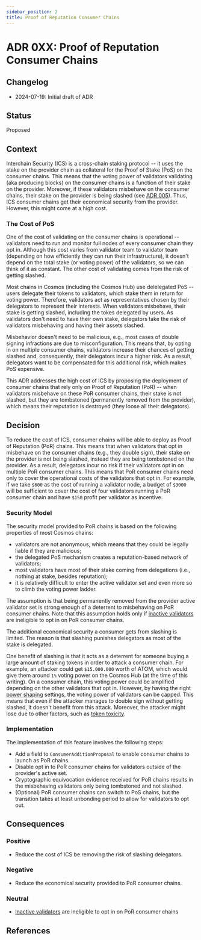 ```yaml
---
sidebar_position: 2
title: Proof of Reputation Consumer Chains
---
```

# ADR 0XX: Proof of Reputation Consumer Chains 

## Changelog
* 2024-07-19: Initial draft of ADR

## Status

Proposed

## Context

Interchain Security (ICS) is a cross-chain staking protocol -- it uses the stake on the provider chain as collateral for the Proof of Stake (PoS) on the consumer chains. 
This means that the voting power of validators validating (aka producing blocks) on the consumer chains is a function of their stake on the provider.
Moreover, if these validators misbehave on the consumer chains, their stake on the provider is being slashed (see [ADR 005](./adr-005-cryptographic-equivocation-verification.md)). 
Thus, ICS consumer chains get their economical security from the provider.
However, this might come at a high cost.

### The Cost of PoS

One of the cost of validating on the consumer chains is operational -- validators need to run and monitor full nodes of every consumer chain they opt in. 
Although this cost varies from validator team to validator team (depending on how efficiently they can run their infrastructure), it doesn't depend on the total stake (or voting power) of the validators, so we can think of it as constant. 
The other cost of validating comes from the risk of getting slashed. 

Most chains in Cosmos (including the Cosmos Hub) use delelegated PoS -- users delegate their tokens to validators, which stake them in return for voting power. 
Therefore, validators act as representatives chosen by their delegators to represent their interests. 
When validators misbehave, their stake is getting slashed, including the tokes delegated by users. 
As validators don't need to have their own stake, delegators take the risk of validators misbehaving and having their assets slashed.

Misbehavior doesn't need to be malicious, e.g., most cases of double signing infractions are due to misconfiguration. 
This means that, by opting in on multiple consumer chains, validators increase their chances of getting slashed and, consequently, 
their delegators incur a higher risk. 
As a result, delegators want to be compensated for this additional risk, which makes PoS expensive. 

This ADR addresses the high cost of ICS by proposing the deployment of consumer chains that rely only on Proof of Reputation (PoR) -- when validators misbehave on these PoR consumer chains, their stake is not slashed, but they are tombstoned (permanently removed from the provider), which means their reputation is destroyed (they loose all their delegators). 

## Decision

To reduce the cost of ICS, consumer chains will be able to deploy as Proof of Reputation (PoR) chains.
This means that when validators that opt in misbehave on the consumer chains (e.g., they double sign), their stake on the provider is not being slashed, instead they are being tombstoned on the provider.
As a result, delegators incur no risk if their validators opt in on multiple PoR consumer chains.
This means that PoR consumer chains need only to cover the operational costs of the validators that opt in. 
For example, if we take `$600` as the cost of running a validator node, a budget of `$3000` will be sufficient to cover the cost of four validators running a PoR consumer chain and have `$150` profit per validator as incentive.   

### Security Model

The security model provided to PoR chains is based on the following properties of most Cosmos chains:

- validators are not anonymous, which means that they could be legally liable if they are malicious;
- the delegated PoS mechanism creates a reputation-based network of validators;
- most validators have most of their stake coming from delegations (i.e., nothing at stake, besides reputation);
- it is relatively difficult to enter the active validator set and even more so to climb the voting power ladder.

The assumption is that being permanently removed from the provider active validator set is strong enough of a deterrent to misbehaving on PoR consumer chains. 
Note that this assumption holds only if [inactive validators](./adr-017-allowing-inactive-validators.md) are ineligible to opt in on PoR consumer chains. 

The additional economical security a consumer gets from slashing is limited. 
The reason is that slashing punishes delegators as most of the stake is delegated.

One benefit of slashing is that it acts as a deterrent for someone buying a large amount of staking tokens in order to attack a consumer chain. 
For example, an attacker could get `$15.000.000` worth of ATOM, which would give them around `1%` voting power on the Cosmos Hub (at the time of this writing).
On a consumer chain, this voting power could be amplified depending on the other validators that opt in.
However, by having the right [power shaping](https://cosmos.github.io/interchain-security/features/power-shaping) settings, the voting power of validators can be capped. 
This means that even if the attacker manages to double sign without getting slashed, it doesn't benefit from this attack. 
Moreover, the attacker might lose due to other factors, such as [token toxicity](https://forum.cosmos.network/t/enabling-opt-in-and-mesh-security-with-fraud-votes/10901).  

### Implementation

The implementation of this feature involves the following steps:

- Add a field to `ConsumerAdditionProposal` to enable consumer chains to launch as PoR chains.
- Disable opt in to PoR consumer chains for validators outside of the provider's active set.
- Cryptographic equivocation evidence received for PoR chains results in the misbehaving validators only being tombstoned and not slashed.
- (Optional) PoR consumer chains can switch to PoS chains, but the transition takes at least unbonding period to allow for validators to opt out.    

## Consequences

### Positive

- Reduce the cost of ICS be removing the risk of slashing delegators.

### Negative

- Reduce the economical security provided to PoR consumer chains. 

### Neutral

- [Inactive validators](./adr-017-allowing-inactive-validators.md) are ineligible to opt in on PoR consumer chains

## References


